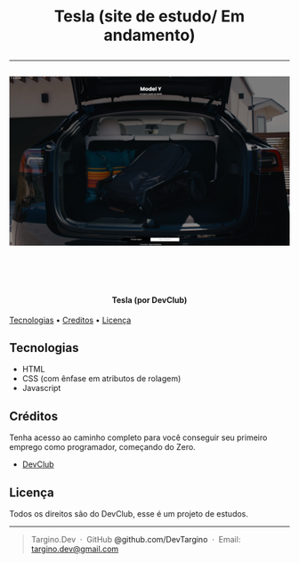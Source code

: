 <h1 align="center">

Tesla (site de estudo/ Em andamento)

---

![alt text](./assets/Captura%20de%20tela%202024-07-12%20100024.png)



<br>

</h1>

<h4 align="center">Tesla (por DevClub)</h4>


</p>


<p align="center">


<a href="#Tecnologias">Tecnologias</a> •
<a href="#Créditos">Creditos</a> •
<a href="#Licença">Licença</a> 

</p>



    

## Tecnologias
 - HTML 
 - CSS (com ênfase em atributos de rolagem)
 - Javascript
 
 

## Créditos


Tenha acesso ao caminho completo para você conseguir seu primeiro emprego como programador, começando do Zero.


- [DevClub](https://rodolfomori.com.br/devclub/)




## Licença

Todos os direitos são do DevClub, esse é um projeto de estudos. 

---

> Targino.Dev  · 
GitHub <a> @github.com/DevTargino </a>  · 
Email: targino.dev@gmail.com
>